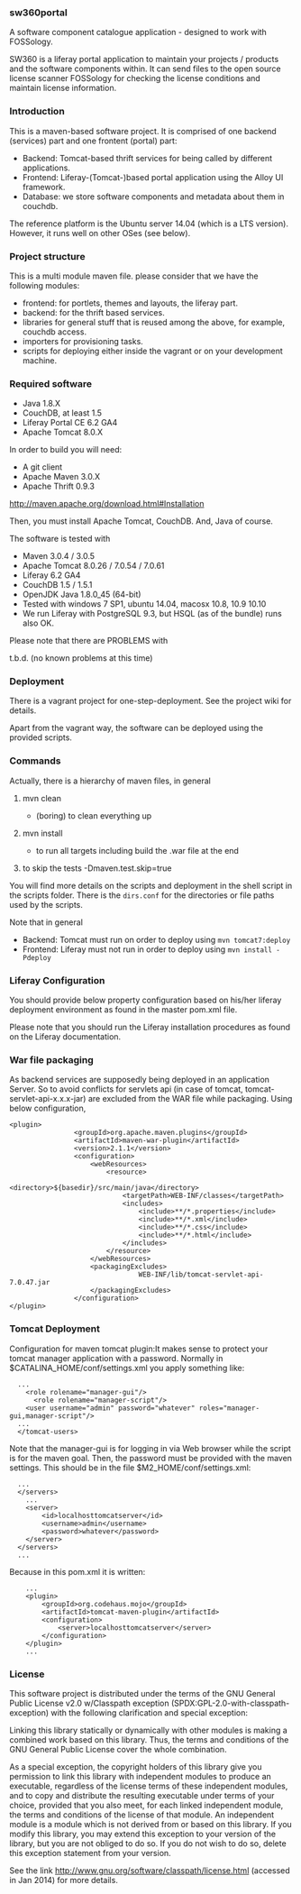 ### sw360portal

A software component catalogue application - designed to work with FOSSology.

SW360 is a liferay portal application to maintain your projects / products and
the software components within. It can send files to the open source
license scanner FOSSology for checking the license conditions and 
maintain license information.

### Introduction

This is a maven-based software project. It is comprised of one backend (services) part
and one frontent (portal) part:

* Backend: Tomcat-based thrift services for being called by different applications.
* Frontend: Liferay-(Tomcat-)based portal application using the Alloy UI framework.
* Database: we store software components and metadata about them in couchdb.

The reference platform is the Ubuntu server 14.04 (which is a LTS version). However, it
runs well on other OSes (see below).

### Project structure

This is a multi module maven file. please consider that we have the following modules:

* frontend: for portlets, themes and layouts, the liferay part.
* backend: for the thrift based services.
* libraries for general stuff that is reused among the above, for example, couchdb access.
* importers for provisioning tasks.
* scripts for deploying either inside the vagrant or on your development machine.

### Required software

* Java 1.8.X
* CouchDB, at least 1.5
* Liferay Portal CE 6.2 GA4
* Apache Tomcat 8.0.X

In order to build you will need:

* A git client
* Apache Maven 3.0.X
* Apache Thrift 0.9.3

http://maven.apache.org/download.html#Installation

Then, you must install Apache Tomcat, CouchDB. And, Java of course.

The software is tested with

* Maven 3.0.4 / 3.0.5
* Apache Tomcat 8.0.26 / 7.0.54 / 7.0.61
* Liferay 6.2 GA4
* CouchDB 1.5 / 1.5.1
* OpenJDK Java 1.8.0_45 (64-bit) 
* Tested with windows 7 SP1, ubuntu 14.04, macosx 10.8, 10.9 10.10
* We run Liferay with PostgreSQL 9.3, but HSQL (as of the bundle) runs also OK.

Please note that there are PROBLEMS with

t.b.d. (no known problems at this time)

### Deployment

There is a vagrant project for one-step-deployment. See the project wiki for details.

Apart from the vagrant way, the software can be deployed using the provided scripts.

### Commands

Actually, there is a hierarchy of maven files, in general

1. mvn clean
	- (boring) to clean everything up

2. mvn install
	- to run all targets including build the .war file at the end

3. to skip the tests
	-Dmaven.test.skip=true
	
You will find more details on the scripts and deployment in the shell
script in the scripts folder. There is the ```dirs.conf``` for the directories
or file paths used by the scripts.

Note that in general

* Backend: Tomcat must run on order to deploy using ```mvn tomcat7:deploy```
* Frontend: Liferay must not run in order to deploy using ```mvn install -Pdeploy```

### Liferay Configuration

You should provide below property configuration based on his/her liferay deployment
environment as found in the master pom.xml file.

Please note that you should run the Liferay installation procedures as found on the
Liferay documentation.

### War file packaging

As backend services are supposedly being deployed in an application Server.
So to avoid conflicts for servlets api (in case of tomcat, tomcat-servlet-api-x.x.x-jar)
are excluded from the WAR file while packaging. Using below configuration,

```
<plugin>
				<groupId>org.apache.maven.plugins</groupId>
				<artifactId>maven-war-plugin</artifactId>
				<version>2.1.1</version>
				<configuration>
					<webResources>
						<resource>
							<directory>${basedir}/src/main/java</directory>
							<targetPath>WEB-INF/classes</targetPath>
							<includes>
								<include>**/*.properties</include>
								<include>**/*.xml</include>
								<include>**/*.css</include>
								<include>**/*.html</include>
							</includes>
						</resource>
					</webResources>
					<packagingExcludes>
        					    WEB-INF/lib/tomcat-servlet-api-7.0.47.jar
         		 	</packagingExcludes>
				</configuration>
</plugin>
```

### Tomcat Deployment

Configuration for maven tomcat plugin:It makes sense to
protect your tomcat manager application with a password.
Normally in $CATALINA_HOME/conf/settings.xml you apply
something like:

```
  ...
    <role rolename="manager-gui"/>
	  <role rolename="manager-script"/>
    <user username="admin" password="whatever" roles="manager-gui,manager-script"/>
  ...
  </tomcat-users>
```

Note that the manager-gui is for logging in via Web browser
while the script is for the maven goal.
Then, the password must be provided with the maven settings.
This should be in the file $M2_HOME/conf/settings.xml:

```
  ...
  </servers>
    ...
    <server>
        <id>localhosttomcatserver</id>
        <username>admin</username>
        <password>whatever</password>
    </server>
  </servers>
  ...
```

 Because in this pom.xml it is written:

```
    ...
    <plugin>
        <groupId>org.codehaus.mojo</groupId>
        <artifactId>tomcat-maven-plugin</artifactId>
        <configuration>
            <server>localhosttomcatserver</server>
        </configuration>
    </plugin>
	...
```

### License

This software project is distributed under the terms of the
GNU General Public License v2.0 w/Classpath exception
(SPDX:GPL-2.0-with-classpath-exception) with the following
clarification and special exception:

Linking this library statically or dynamically with other modules
is making a combined work based on this library. Thus, the terms
and conditions of the GNU General Public License cover the whole
combination.

As a special exception, the copyright holders of this library
give you permission to link this library with independent modules
to produce an executable, regardless of the license terms of these
independent modules, and to copy and distribute the resulting
executable under terms of your choice, provided that you also
meet, for each linked independent module, the terms and conditions
of the license of that module. An independent module is a module
which is not derived from or based on this library. If you modify
this library, you may extend this exception to your version of the
library, but you are not obliged to do so. If you do not wish to
do so, delete this exception statement from your version.

See the link http://www.gnu.org/software/classpath/license.html
(accessed in Jan 2014) for more details.

